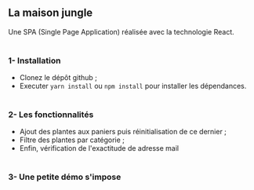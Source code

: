 ## La maison jungle
Une SPA (Single Page Application) réalisée avec la technologie React.
<br/><br/>

### 1- Installation
- Clonez le dépôt github ;
- Executer `yarn install` ou `npm install` pour installer les dépendances.
<br/><br/>

### 2- Les fonctionnalités
- Ajout des plantes aux paniers puis réinitialisation de ce dernier ;
- Filtre des plantes par catégorie ;
- Enfin, vérification de l'exactitude de adresse mail
<br/><br/>

### 3- Une petite démo s'impose
